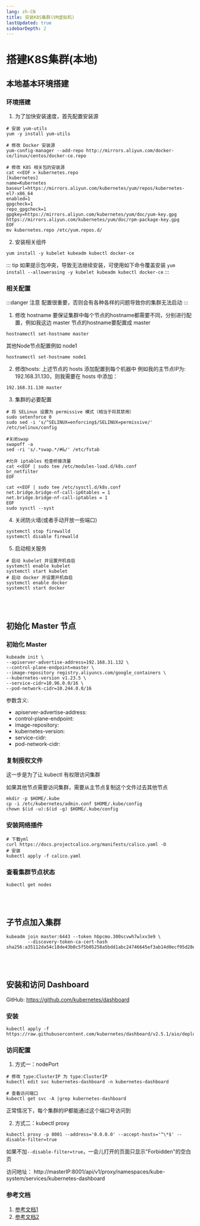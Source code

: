 ```yaml
---
lang: zh-CN
title: 安装K8S集群(VM虚拟机)
lastUpdated: true
sidebarDepth: 2
---
```

# 搭建K8S集群(本地)

## 本地基本环境搭建

### 环境搭建
1. 为了加快安装速度，首先配置安装源
```shell
# 安装 yum-utils
yum -y install yum-utils

# 修改 Docker 安装源
yum-config-manager --add-repo http://mirrors.aliyun.com/docker-ce/linux/centos/docker-ce.repo

# 修改 K8S 相关包的安装源
cat <<EOF > kubernetes.repo
[kubernetes]
name=Kubernetes
baseurl=https://mirrors.aliyun.com/kubernetes/yum/repos/kubernetes-el7-x86_64
enabled=1
gpgcheck=1
repo_gpgcheck=1
gpgkey=https://mirrors.aliyun.com/kubernetes/yum/doc/yum-key.gpg https://mirrors.aliyun.com/kubernetes/yum/doc/rpm-package-key.gpg
EOF
mv kubernetes.repo /etc/yum.repos.d/
```

2. 安装相关组件
```shell
yum install -y kubelet kubeadm kubectl docker-ce
```
::: tip 如果提示包冲突，导致无法继续安装，可使用如下命令覆盖安装
`yum install --allowerasing -y kubelet kubeadm kubectl docker-ce`
:::

### 相关配置
:::danger 注意
配置很重要，否则会有各种各样的问题导致你的集群无法启动
:::
1. 修改 hostname
要保证集群中每个节点的hostname都需要不同，分别进行配置，例如我这边 master 节点的hostname要配置成 master
```shell
hostnamectl set-hostname master
```

其他Node节点配置例如 node1
```shell
hostnamectl set-hostname node1
```

2. 修改hosts: 上述节点的 hosts 添加配置到每个机器中
例如我的主节点IP为: 192.168.31.130，则我需要在 hosts 中添加：
```hosts
192.168.31.130 master
```

3. 集群的必要配置
```shell
# 将 SELinux 设置为 permissive 模式（相当于将其禁用）
sudo setenforce 0
sudo sed -i 's/^SELINUX=enforcing$/SELINUX=permissive/' /etc/selinux/config

#关闭swap
swapoff -a  
sed -ri 's/.*swap.*/#&/' /etc/fstab

#允许 iptables 检查桥接流量
cat <<EOF | sudo tee /etc/modules-load.d/k8s.conf
br_netfilter
EOF

cat <<EOF | sudo tee /etc/sysctl.d/k8s.conf
net.bridge.bridge-nf-call-ip6tables = 1
net.bridge.bridge-nf-call-iptables = 1
EOF
sudo sysctl --syst
```

4. 关闭防火墙(或者手动开放一些端口)
```shell
systemctl stop firewalld
systemctl disable firewalld
```

5. 启动相关服务
```shell
# 启动 kubelet 并设置开机自启
systemctl enable kubelet
systemctl start kubelet
# 启动 docker 并设置开机自启
systemctl enable docker
systemctl start docker
```

<br />
<br />


## 初始化 Master 节点
### 初始化 Master
```shell
kubeadm init \
--apiserver-advertise-address=192.168.31.132 \
--control-plane-endpoint=master \
--image-repository registry.aliyuncs.com/google_containers \
--kubernetes-version v1.23.5 \
--service-cidr=10.96.0.0/16 \
--pod-network-cidr=10.244.0.0/16 
```
参数含义:
- apiserver-advertise-address: 
- control-plane-endpoint: 
- image-repository: 
- kubernetes-version: 
- service-cidr:
- pod-network-cidr: 

### 复制授权文件

这一步是为了让 kubectl 有权限访问集群

如果其他节点需要访问集群，需要从主节点复制这个文件过去其他节点
```shell
mkdir -p $HOME/.kube
cp -i /etc/kubernetes/admin.conf $HOME/.kube/config
chown $(id -u):$(id -g) $HOME/.kube/config
```

### 安装网络插件
```shell
# 下载yml
curl https://docs.projectcalico.org/manifests/calico.yaml -O
# 安装
kubectl apply -f calico.yaml
```

### 查看集群节点状态
```shell
kubectl get nodes
```

<br />
<br />

## 子节点加入集群

```shell
kubeadm join master:6443 --token hbpcmo.300scvwh7wlxv3e9 \
        --discovery-token-ca-cert-hash sha256:a35112da54c18de43b0c5f5b05258a5bdd1abc24746645ef3ab14d0ecf95d28e
```

<br />
<br />


## 安装和访问 Dashboard
GitHub: https://github.com/kubernetes/dashboard

### 安装
```shell
kubectl apply -f https://raw.githubusercontent.com/kubernetes/dashboard/v2.5.1/aio/deploy/recommended.yaml
```

### 访问配置
1. 方式一：nodePort
```shell
# 修改 type:ClusterIP 为 type:ClusterIP
kubectl edit svc kubernetes-dashboard -n kubernetes-dashboard

# 查看访问端口
kubectl get svc -A |grep kubernetes-dashboard
```
正常情况下，每个集群的IP都能通过这个端口号访问到

2. 方式二：kubectl proxy
```shell
kubectl proxy -p 8001 --address='0.0.0.0' --accept-hosts='^\*$' --disable-filter=true
```
如果不加`--disable-filter=true`，一会儿打开的页面只显示"Forbidden"的空白页

访问地址：
http://masterIP:8001/api/v1/proxy/namespaces/kube-system/services/kubernetes-dashboard


### 参考文档
1. [参考文档1](https://www.yuque.com/leifengyang/oncloud/ghnb83#SDlhV)
2. [参考文档2](https://k8s.easydoc.net/docs/dRiQjyTY/28366845/6GiNOzyZ/nd7yOvdY)
